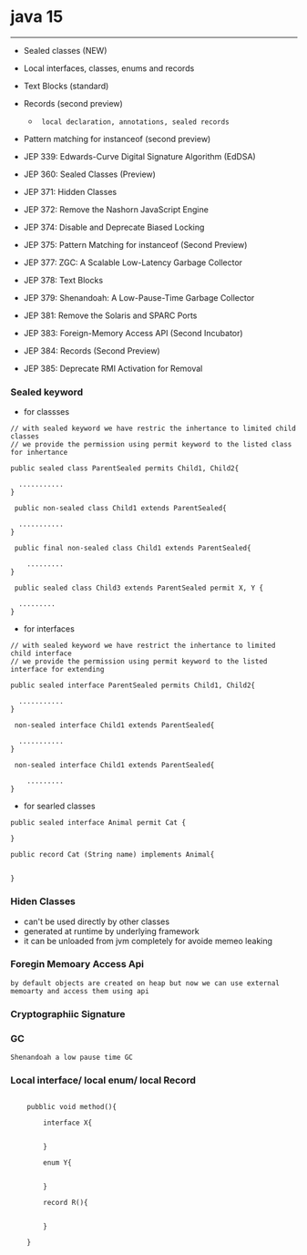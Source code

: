 # java 15 
---

* Sealed classes (NEW)
* Local interfaces, classes, enums and records
* Text Blocks (standard)
* Records (second preview)
  *      local declaration, annotations, sealed records
* Pattern matching for instanceof (second preview)

* JEP 339: Edwards-Curve Digital Signature Algorithm (EdDSA)
* JEP 360: Sealed Classes (Preview)
* JEP 371: Hidden Classes
* JEP 372: Remove the Nashorn JavaScript Engine
* JEP 374: Disable and Deprecate Biased Locking
* JEP 375: Pattern Matching for instanceof (Second Preview)
* JEP 377: ZGC: A Scalable Low-Latency Garbage Collector
* JEP 378: Text Blocks
* JEP 379: Shenandoah: A Low-Pause-Time Garbage Collector
* JEP 381: Remove the Solaris and SPARC Ports
* JEP 383: Foreign-Memory Access API (Second Incubator)
* JEP 384: Records (Second Preview)
* JEP 385: Deprecate RMI Activation for Removal


### Sealed keyword  
* for classses 
```
// with sealed keyword we have restric the inhertance to limited child classes 
// we provide the permission using permit keyword to the listed class for inhertance 

public sealed class ParentSealed permits Child1, Child2{
	
  ...........
}

 public non-sealed class Child1 extends ParentSealed{
	
  ...........
}

 public final non-sealed class Child1 extends ParentSealed{
	
	.........
}

 public sealed class Child3 extends ParentSealed permit X, Y {
  
  .........
}

```
* for interfaces 
```
// with sealed keyword we have restrict the inhertance to limited child interface
// we provide the permission using permit keyword to the listed interface for extending  

public sealed interface ParentSealed permits Child1, Child2{
	
  ...........
}

 non-sealed interface Child1 extends ParentSealed{
	
  ...........
}

 non-sealed interface Child1 extends ParentSealed{
	
	.........
}

```

* for searled classes 
```
public sealed interface Animal permit Cat {

}

public record Cat (String name) implements Animal{


}

```

### Hiden Classes 
* can't be used directly by other classes 
* generated at runtime by underlying framework 
* it can be unloaded from jvm completely for avoide memeo leaking 



### Foregin Memoary Access Api 
```
by default objects are created on heap but now we can use external memoarty and access them using api 
```

### Cryptographiic Signature 


### GC 
```
Shenandoah a low pause time GC 
```


### Local interface/ local enum/ local Record 

```

    pubblic void method(){

        interface X{


        }

        enum Y{


        }

        record R(){


        }

    }


```
















